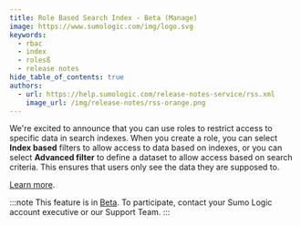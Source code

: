 ```yaml
---
title: Role Based Search Index - Beta (Manage)
image: https://www.sumologic.com/img/logo.svg
keywords:
  - rbac
  - index
  - rolesß
  - release notes
hide_table_of_contents: true
authors:
  - url: https://help.sumologic.com/release-notes-service/rss.xml
    image_url: /img/release-notes/rss-orange.png
---
```


We're excited to announce that you can use roles to restrict access to specific data in search indexes. When you create a role, you can select **Index based** filters to allow access to data based on indexes, or you can select **Advanced filter** to define a dataset to allow access based on search criteria. This ensures that users only see the data they are supposed to.

[Learn more](/docs/manage/users-roles/roles/create-manage-roles/#create-a-role).

:::note
This feature is in [Beta](/docs/beta/). To participate, contact your Sumo Logic account executive or our Support Team.
:::